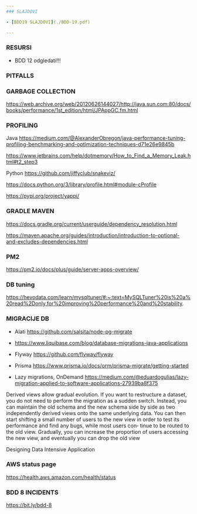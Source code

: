 ```yaml
---
### SLAJDOVI 

- [BDD19 SLAJDOVI](./BDD-19.pdf)

---
```

### RESURSI

- BDD 12 odgledati!!!

### PITFALLS


### GARBAGE COLLECTION

https://web.archive.org/web/20120626144027/http://java.sun.com:80/docs/books/performance/1st_edition/html/JPAppGC.fm.html


### PROFILING

Java
https://medium.com/@AlexanderObregon/java-performance-tuning-profiling-benchmarking-and-optimization-techniques-d71e26e9845b


https://www.jetbrains.com/help/dotmemory/How_to_Find_a_Memory_Leak.html#t2_step3

Python 
https://github.com/jiffyclub/snakeviz/

https://docs.python.org/3/library/profile.html#module-cProfile

https://pypi.org/project/yappi/




### GRADLE  MAVEN

https://docs.gradle.org/current/userguide/dependency_resolution.html

https://maven.apache.org/guides/introduction/introduction-to-optional-and-excludes-dependencies.html


### PM2 

https://pm2.io/docs/plus/guide/server-apps-overview/


### DB tuning

https://hevodata.com/learn/mysqltuner/#:~:text=MySQLTuner%20is%20a%20read%2Donly,for%20improving%20performance%20and%20stability.


### MIGRACIJE DB

- Alati https://github.com/salsita/node-pg-migrate
- https://www.liquibase.com/blog/database-migrations-java-applications
- Flyway https://github.com/flyway/flyway
- Prisma https://www.prisma.io/docs/orm/prisma-migrate/getting-started

- Lazy migrations, OnDemand
https://medium.com/@eduardogulias/lazy-migration-applied-to-software-applications-27939ba8f375


Derived views allow gradual evolution. If you want to restructure a dataset, you do
not need to perform the migration as a sudden switch. Instead, you can maintain the
old schema and the new schema side by side as two independently derived views onto
the same underlying data. You can then start shifting a small number of users to the
new view in order to test its performance and find any bugs, while most users con‐
tinue to be routed to the old view. Gradually, you can increase the proportion of
users accessing the new view, and eventually you can drop the old view

Designing Data Intensive Application

###  AWS status page

https://health.aws.amazon.com/health/status


### BDD 8 INCIDENTS

https://bit.ly/bdd-8

